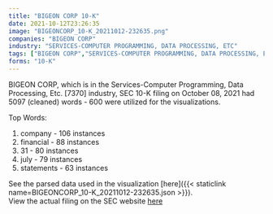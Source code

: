 ```yaml
---
title: "BIGEON CORP 10-K"
date: 2021-10-12T23:26:35
image: "BIGEONCORP_10-K_20211012-232635.png"
companies: "BIGEON CORP"
industry: "SERVICES-COMPUTER PROGRAMMING, DATA PROCESSING, ETC"
tags: ["BIGEON CORP","SERVICES-COMPUTER PROGRAMMING, DATA PROCESSING, ETC.","10-08-2021","10-K"]
forms: "10-K"
---
```

BIGEON CORP, which is in the Services-Computer Programming, Data Processing, Etc. [7370] industry, SEC 10-K filing on October 08, 2021 had 5097 (cleaned) words - 600 were utilized for the visualizations.

Top Words:
1. company - 106 instances
2. financial - 88 instances
3. 31 - 80 instances
4. july - 79 instances
5. statements - 63 instances


See the parsed data used in the visualization [here]({{< staticlink name=BIGEONCORP_10-K_20211012-232635.json >}}).  
View the actual filing on the SEC website [here](https://www.sec.gov/Archives/edgar/data/1753391/0001753391-21-000010.txt)